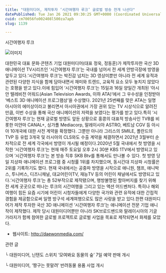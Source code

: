 ```yaml
---
title: "대원미디어, 제작투자 ‘시간여행자 루크’ 글로벌 방송 전개 나선다"
datePublished: Tue Jan 26 2021 09:30:25 GMT+0000 (Coordinated Universal Time)
cuid: cm70056fo002408l500za7apb
slug: 1139

---
```



시간여행자 루크

![이미지](https://cdn.hashnode.com/res/hashnode/image/upload/v1739249326057/3221986c-e13a-4ecf-81e3-774427db08e8.jpeg)

대한민국 대표 문화·콘텐츠 기업 대원미디어(대표 정욱, 정동훈)가 제작투자한 국산 3D 애니메이션 TV시리즈인 ‘시간여행자 루크’는 국내를 넘어서 전 세계 안방극장에 방영을 앞두고 있다.‘시간여행자 루크’는 박진감 넘치는 3D 영상미뿐만 아니라 전 세계 유적과 관련된 다양한 지식을 함께 담아내면서 재미와 트렌드, 교육적 요소 모두 놓치지 않았다는 호평을 받고 있다.이에 힘입어 ‘시간여행자 루크’는 15일과 16일 양일간 개최된 ‘아시안 텔레비전 어워드(Asian Television Awards, 이하 ATA)’에서 그 우수성을 인정받아 ‘베스트 3D 애니메이션 프로그램상’을 수상했다. 2021년 25번째를 맞은 ATA는 일명 아시아의 에미상이라고 불리면서 아시아권에서 가장 권위 있는 TV 시상식으로 알려진 만큼, 이번 수상을 통해 국산 애니메이션의 저력을 보였다는 평가를 받고 있다.특히 ‘시간여행자 루크’는 현재 글로벌 방영도 앞둔 상황으로 홍콩의 대표적 방송사인 TVB를 비롯한 미얀마 CANAL+, 싱가폴 Mediacorp, 말레이시아 ASTRO, 베트남 CGV 등 아시아 10개국에 대한 사전 계약을 확정했다. 그뿐만 아니라 그리스의 SMILE, 폴란드의 TVP 등 유럽 3개국 및 러시아의 CLS와도 수출 계약을 체결하면서 2021년 3월부터 순차적으로 전 세계 각국에서 방영이 개시될 예정이다.2020년 5월 국내에서 첫 방영을 시작한 ‘시간여행자 루크’는 현재 매주 토요일 오후 2시 30분 KBS 1TV에서 방영되고 있으며 ‘시간여행자 루크’는 본 방송 직후 SKB Btv를 통해서도 만나볼 수 있다. 첫 방영 당일 지상파 애니메이션 프로그램 중 시청률 1위를 차지했으며, 동시간대 지상파 시청률은 2위를 기록하기도 했다. 현재 국내에서는 공중파 방영을 시작으로 애니원, 챔프, 애니박스, 투니버스, 디즈니채널, 대교어린이TV, 재능TV 등의 어린이 채널에서도 방영되고 있다.‘시간여행자 루크’는 총 52부작으로 제작됐으며, 행방불명된 할아버지를 찾기 위해 전 세계 곳곳으로 떠나는 루크의 시간여행을 그리고 있는 액션 어드벤처다. 특히나 해외여행이 힘든 요즘 시기에 어린이 시청자들에게 다양한 국가와 관련 유적에 대한 간접적 경험을 제공함으로써 일명 방구석 세계여행으로도 많은 사랑을 받고 있다.한편 대원미디어가 제작 투자한 국산 3D 애니메이션 ‘시간여행자 루크’는 애니메이션 전문 기업 애니작이 제작했다. 제작 당시 대원미디어뿐만 아니라 SK브로드밴드와 말레이시아의 기글 가라지가 함께 참여한 글로벌 프로젝트로 글로벌 사업을 목표로 제작되면서 화제를 모았다.

- 웹사이트: http://daewonmedia.com/

관련 글

└ 대원미디어, 닌텐도 스위치 ‘모여봐요 동물의 숲’ 7일 예약 판매 개시

└ 대원미디어, ‘짱구는 못말려’ 반려동물 용품 사업 개시